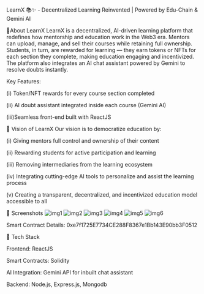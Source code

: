 LearnX 📚✨ - 
      Decentralized Learning Reinvented | Powered by Edu-Chain & Gemini AI

🧠About LearnX
LearnX is a decentralized, AI-driven learning platform that redefines how mentorship and education work in the Web3 era. Mentors can upload, manage, and sell their courses while retaining full ownership. Students, in turn, are rewarded for learning — they earn tokens or NFTs for each section they complete, making education engaging and incentivized. The platform also integrates an AI chat assistant powered by Gemini to resolve doubts instantly.

Key Features:

(i) Token/NFT rewards for every course section completed

(ii) AI doubt assistant integrated inside each course (Gemini AI)

(iii)Seamless front-end built with ReactJS

🌟 Vision of LearnX
Our vision is to democratize education by:

(i) Giving mentors full control and ownership of their content

(ii) Rewarding students for active participation and learning

(iii) Removing intermediaries from the learning ecosystem

(iv) Integrating cutting-edge AI tools to personalize and assist the learning process

(v) Creating a transparent, decentralized, and incentivized education model accessible to all

📸 Screenshots
![img1](https://github.com/user-attachments/assets/7f8e9ea0-257c-4f40-8c38-9e07e75d760d)
![img2](https://github.com/user-attachments/assets/9a6785ca-fe25-4308-b5af-799ddd98d55d)
![img3](https://github.com/user-attachments/assets/33ac5865-5eee-4b90-8a3c-8a03c64d2637)
![img4](https://github.com/user-attachments/assets/15420aa0-9808-4a1b-8633-748da217cc97)
![img5](https://github.com/user-attachments/assets/fb1b4077-7a17-4fd1-b985-6a1b52c65c94)
![img6](https://github.com/user-attachments/assets/a9e039f3-90d2-4d0a-ba36-d6ab22e4ee96)

Smart Contract Details:
0xe7f1725E7734CE288F8367e1Bb143E90bb3F0512

🚀 Tech Stack

Frontend: ReactJS

Smart Contracts: Solidity 

AI Integration: Gemini API for inbuilt chat assistant

Backend: Node.js, Express.js, Mongodb








